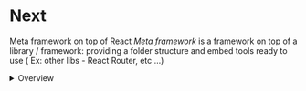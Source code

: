 # Next
Meta framework on top of React
*Meta framework* is a framework on top of a library / framework:
providing a folder structure and embed tools ready to use
( Ex: other libs - React Router, etc ...)

<details>
	<summary>Overview</summary>
	- Next & motivation > fundamentals  
	- React  
	- Project 1 : Coffee Connoisseur  
		- CSS module  
		- Fast refresh  
		- Routing  
		- Styling  
	- Beyond fundamentals  
		- Hydration   
		- SEO: search engine optimization  
		- SSG: static site generation  
		- SSR: server side rendering  
		- Incremental site generation
		- Differences with client side rendering
	- Serverless function
		- why and when to use
		- retrieve data with serverless functions
	- AirTable
		- Database storage
	- SWR: react hook for build
	- Big Project: Netflix Clone
		- using framer
		- using motion
		- passwordless login
		- Incremental Site generation
		- Asura & GraphQL: auth
		- off flow architecture
		- deployment w/ vercel
		- performances
</details>